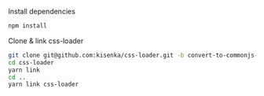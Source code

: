 Install dependencies

```bash
npm install
```

Clone & link css-loader

```bash
git clone git@github.com:kisenka/css-loader.git -b convert-to-commonjs-modules
cd css-loader
yarn link
cd ..
yarn link css-loader
```
